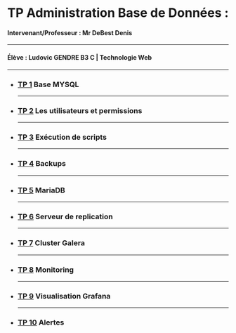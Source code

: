 # TP Administration Base de Données :
#### Intervenant/Professeur : Mr DeBest Denis
---
#### Élève : Ludovic GENDRE B3 C | Technologie Web
---

- ### [TP 1](TP1/README.md)  Base MYSQL
  ---
- ### [TP 2](TP2/README.md) Les utilisateurs et permissions
  ---
- ### [TP 3](TP3/README.md) Exécution de scripts
  ---
- ### [TP 4](TP4/README.md) Backups
  ---
- ### [TP 5](TP5/README.md) MariaDB
  ---
- ### [TP 6](TP6/README.md) Serveur de replication
  ---
- ### [TP 7](TP7/README.md) Cluster Galera
  ---
- ### [TP 8](TP8/README.md) Monitoring
  ---
- ### [TP 9](TP9/README.md) Visualisation Grafana
  ---
- ### [TP 10](TP10/README.md) Alertes
